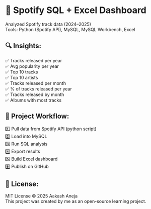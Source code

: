 # 🎵 Spotify SQL + Excel Dashboard

Analyzed Spotify track data (2024–2025)  
Tools: Python (Spotify API), MySQL, MySQL Workbench, Excel

## 🔍 Insights:

✅ Tracks released per year  
✅ Avg popularity per year  
✅ Top 10 tracks  
✅ Top 10 artists  
✅ Tracks released per month  
✅ % of tracks released per year  
✅ Tracks released by month  
✅ Albums with most tracks  

## 🚀 Project Workflow:

1️⃣ Pull data from Spotify API (python script)  
2️⃣ Load into MySQL  
3️⃣ Run SQL analysis  
4️⃣ Export results  
5️⃣ Build Excel dashboard  
6️⃣ Publish on GitHub

## 📄 License:

MIT License © 2025 Aakash Aneja  
This project was created by me as an open-source learning project.
